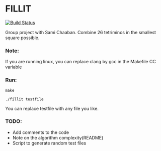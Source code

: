 #  FILLIT
[![Build Status](https://travis-ci.org/msabwat/fillit.svg?branch=master)](https://travis-ci.org/msabwat/fillit)

Group project with Sami Chaaban. Combine 26 tetriminos in the smallest square possible.

### Note:
If you are running linux, you can replace clang by gcc in the Makefile CC variable

### Run:
```console
make
```

```console
./fillit testfile
```
You can replace testfile with any file you like.

### TODO:
- Add comments to the code
- Note on the algorithm complexity(README)
- Script to generate random test files
